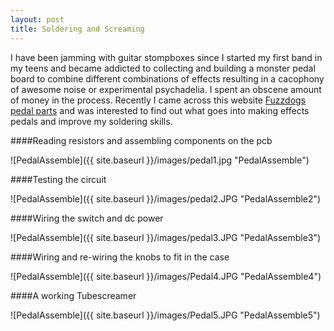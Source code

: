 ```yaml
---
layout: post
title: Soldering and Screaming
---
```


I have been jamming with guitar stompboxes since I started my first band in my teens and became addicted to collecting and building a monster pedal board to combine different combinations of effects resulting in a cacophony of awesome noise or experimental psychadelia. I spent an obscene amount of money in the process. Recently I came across this website [Fuzzdogs pedal parts](http://shop.pedalparts.co.uk/) and was interested to find out what goes into making effects pedals and improve my soldering skills.  


####Reading resistors and assembling components on the pcb

![PedalAssemble]({{ site.baseurl }}/images/pedal1.jpg "PedalAssemble")

####Testing the circuit

![PedalAssemble]({{ site.baseurl }}/images/pedal2.JPG "PedalAssemble2")

####Wiring the switch and dc power

![PedalAssemble]({{ site.baseurl }}/images/pedal3.JPG "PedalAssemble3")

####Wiring and re-wiring the knobs to fit in the case

![PedalAssemble]({{ site.baseurl }}/images/Pedal4.JPG "PedalAssemble4")

####A working Tubescreamer

![PedalAssemble]({{ site.baseurl }}/images/Pedal5.JPG "PedalAssemble5")
